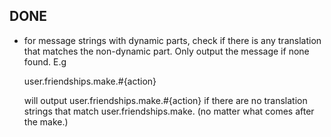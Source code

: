 DONE
----

* for message strings with dynamic parts, check if there is any translation that matches the non-dynamic part. Only output the message if none found. E.g

    user.friendships.make.#{action}
    
    will output user.friendships.make.#{action} if there are no translation strings that match user.friendships.make. (no matter what comes after the make.)